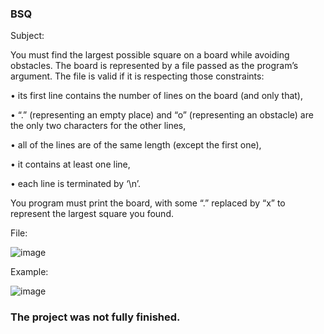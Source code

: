 ### BSQ


Subject:

You must find the largest possible square on a board while avoiding obstacles.
The board is represented by a file passed as the program’s argument. The file is valid if it is respecting those
constraints:

• its first line contains the number of lines on the board (and only that),

• “.” (representing an empty place) and “o” (representing an obstacle) are the only two characters for the
other lines,

• all of the lines are of the same length (except the first one),

• it contains at least one line,

• each line is terminated by ‘\n’.

You program must print the board, with some “.” replaced by “x” to represent the largest square you found.


File:

![image](https://user-images.githubusercontent.com/65818912/158601721-ada5a402-24b6-4c85-9783-31206d13c68d.png)

Example:

![image](https://user-images.githubusercontent.com/65818912/158601883-da76e385-808a-47b7-8eef-92d925ab369b.png)

### The project was not fully finished.

